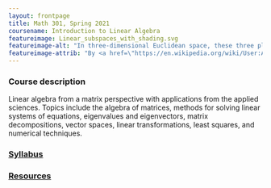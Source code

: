 ```yaml
---
layout: frontpage
title: Math 301, Spring 2021
coursename: Introduction to Linear Algebra
featureimage: Linear_subspaces_with_shading.svg
featureimage-alt: "In three-dimensional Euclidean space, these three planes represent solutions of linear equations, and their intersection represents the set of common solutions: in this case, a unique point. The blue line is the common solution to two of these equations."
featureimage-attrib: "By <a href=\"https://en.wikipedia.org/wiki/User:Alksentrs\" class=\"extiw\" title=\"en:User:Alksentrs\">Alksentrs</a> at <a class=\"external text\" href=\"https://en.wikipedia.org\">en.wikipedia</a> - <span class=\"int-own-work\" lang=\"en\">Own work</span>. <a href=\"https://creativecommons.org/licenses/by-sa/3.0\" title=\"Creative Commons Attribution-Share Alike 3.0\">CC BY-SA 3.0</a>, <a href=\"https://commons.wikimedia.org/w/index.php?curid=5773029\">Link</a>"
---
```


### Course description

Linear algebra from a matrix perspective with applications from the applied sciences.
Topics include the algebra of matrices, methods for solving linear systems of equations,
eigenvalues and eigenvectors, matrix decompositions, vector spaces,
linear transformations, least squares, and numerical techniques.


### [Syllabus](syllabus)

### [Resources](resources)
